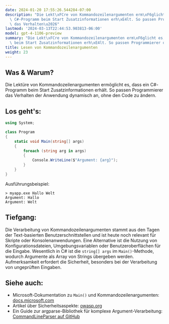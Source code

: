 ```yaml
---
date: 2024-01-20 17:55:26.544284-07:00
description: "Die Lekt\xFCre von Kommandozeilenargumenten erm\xF6glicht es, dass ein\
  \ C#-Programm beim Start Zusatzinformationen erh\xE4lt. So passen Programmierer\
  \ das Verhalten\u2026"
lastmod: '2024-03-13T22:44:53.903813-06:00'
model: gpt-4-1106-preview
summary: "Die Lekt\xFCre von Kommandozeilenargumenten erm\xF6glicht es, dass ein C#-Programm\
  \ beim Start Zusatzinformationen erh\xE4lt. So passen Programmierer das Verhalten\u2026"
title: Lesen von Kommandozeilenargumenten
weight: 23
---
```


## Was & Warum?
Die Lektüre von Kommandozeilenargumenten ermöglicht es, dass ein C#-Programm beim Start Zusatzinformationen erhält. So passen Programmierer das Verhalten der Anwendung dynamisch an, ohne den Code zu ändern.

## Los geht's:
```C#
using System;

class Program
{
    static void Main(string[] args)
    {
        foreach (string arg in args)
        {
            Console.WriteLine($"Argument: {arg}");
        }
    }
}
```
Ausführungsbeispiel:
```
> myapp.exe Hallo Welt
Argument: Hallo
Argument: Welt
```

## Tiefgang:
Die Verarbeitung von Kommandozeilenargumenten stammt aus den Tagen der Text-basierten Benutzerschnittstellen und ist heute noch relevant für Skripte oder Konsolenanwendungen. Eine Alternative ist die Nutzung von Konfigurationsdateien, Umgebungsvariablen oder Benutzeroberflächen für die Eingabe. Wesentlich in C# ist die `string[] args` im `Main()`-Methode, wodurch Argumente als Array von Strings übergeben werden. Aufmerksamkeit erfordert die Sicherheit, besonders bei der Verarbeitung von ungeprüften Eingaben.

## Siehe auch:
- Microsoft-Dokumentation zu `Main()` und Kommandozeilenargumenten: [docs.microsoft.com](https://docs.microsoft.com/dotnet/csharp/programming-guide/main-and-command-args/)
- Artikel über Sicherheitsaspekte: [owasp.org](https://owasp.org/www-project-top-ten/)
- Ein Guide zur argparse-Bibliothek für komplexe Argument-Verarbeitung: [CommandLineParser auf GitHub](https://github.com/commandlineparser/commandline)
